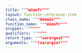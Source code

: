 ```yaml
---
title: """mimofr"""
layout: function-reference-item
class_name: """domain"""
function_name: """mimofr"""
snippet: """"""
qualifiers: """"""
return_type: """varargout"""
arguments: """(varargin)"""
---
```


